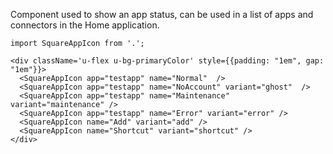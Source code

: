 Component used to show an app status, can be used in a list of apps and connectors in the Home
application.

```
import SquareAppIcon from '.';

<div className='u-flex u-bg-primaryColor' style={{padding: "1em", gap: "1em"}}>
  <SquareAppIcon app="testapp" name="Normal"  />
  <SquareAppIcon app="testapp" name="NoAccount" variant="ghost"  />
  <SquareAppIcon app="testapp" name="Maintenance" variant="maintenance" />
  <SquareAppIcon app="testapp" name="Error" variant="error" />
  <SquareAppIcon name="Add" variant="add" />
  <SquareAppIcon name="Shortcut" variant="shortcut" />
</div>
```
